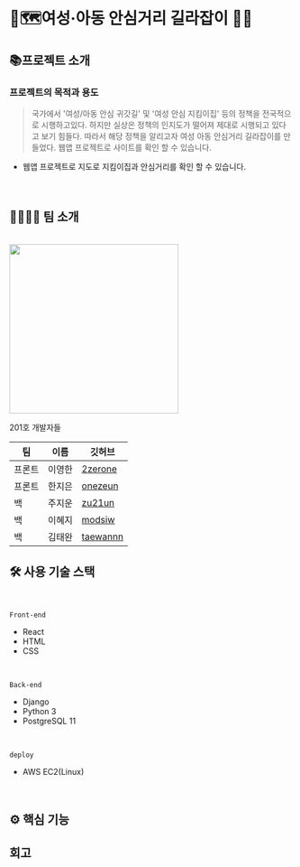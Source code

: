 # 🚩🗺여성·아동 안심거리 길라잡이 🏃‍♂️

## 📚프로젝트 소개

### 프로젝트의 목적과 용도

> 국가에서 '여성/아동 안심 귀갓길' 및 '여성 안심 지킴이집' 등의 정책을 전국적으로 시행하고있다.
> 하지만 실상은 정책의 인지도가 떨어져 제대로 시행되고 있다고 보기 힘들다. 따라서 해당 정책을 알리고자 여성 아동 안심거리 길라잡이를 만들었다.
> 웹앱 프로젝트로 사이트를 확인 할 수 있습니다.

- 웹앱 프로젝트로 지도로 지킴이집과 안심거리를 확인 할 수 있습니다.
  <br>
  <br>
  <br>

## 👨‍👨‍👧‍👧 팀 소개

<br>

<img src="https://user-images.githubusercontent.com/50399088/128877830-8ce41454-e01e-495f-a417-c75698ce043c.jpg" width="300">

201호 개발자들

| 팀     | 이름   | 깃허브                                  |
| ------ | ------ | --------------------------------------- |
| 프론트 | 이영한 | [2zerone](https://github.com/2zerone)   |
| 프론트 | 한지은 | [onezeun](https://github.com/onezeun)   |
| 백     | 주지운 | [zu21un](https://github.com/zu21un)     |
| 백     | 이혜지 | [modsiw](https://github.com/zzambbang)  |
| 백     | 김태완 | [taewannn](https://github.com/taewannn) |

## 🛠 사용 기술 스택

<br>

```
Front-end
```

- React
- HTML
- CSS

<br>

```
Back-end
```

- Django
- Python 3
- PostgreSQL 11

<br>

```
deploy
```

- AWS EC2(Linux)

<br>

## ⚙ 핵심 기능

## 회고
